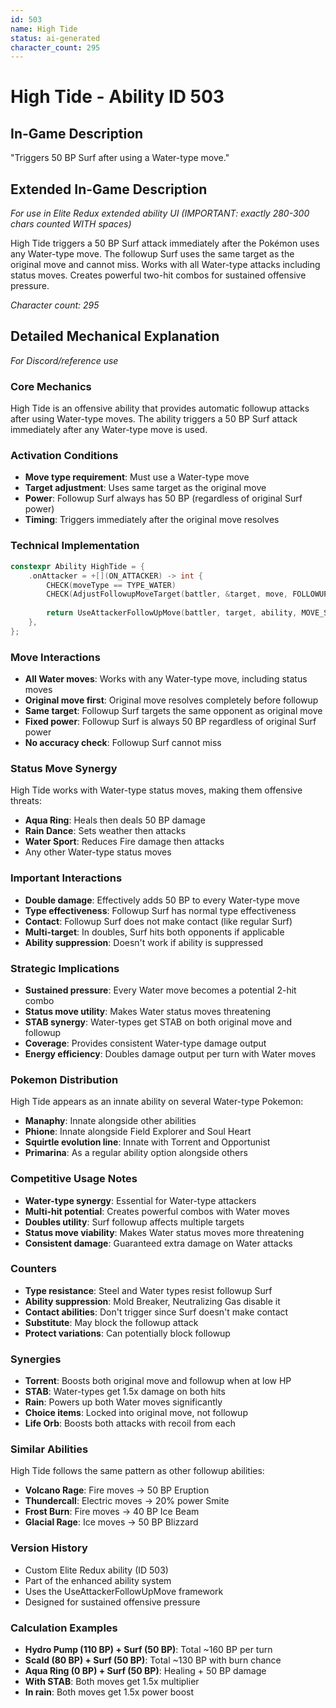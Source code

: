 ```yaml
---
id: 503
name: High Tide
status: ai-generated
character_count: 295
---
```


# High Tide - Ability ID 503

## In-Game Description
"Triggers 50 BP Surf after using a Water-type move."

## Extended In-Game Description
*For use in Elite Redux extended ability UI (IMPORTANT: exactly 280-300 chars counted WITH spaces)*

High Tide triggers a 50 BP Surf attack immediately after the Pokémon uses any Water-type move. The followup Surf uses the same target as the original move and cannot miss. Works with all Water-type attacks including status moves. Creates powerful two-hit combos for sustained offensive pressure.

*Character count: 295*

## Detailed Mechanical Explanation
*For Discord/reference use*

### Core Mechanics
High Tide is an offensive ability that provides automatic followup attacks after using Water-type moves. The ability triggers a 50 BP Surf attack immediately after any Water-type move is used.

### Activation Conditions
- **Move type requirement**: Must use a Water-type move
- **Target adjustment**: Uses same target as the original move
- **Power**: Followup Surf always has 50 BP (regardless of original Surf power)
- **Timing**: Triggers immediately after the original move resolves

### Technical Implementation
```c
constexpr Ability HighTide = {
    .onAttacker = +[](ON_ATTACKER) -> int {
        CHECK(moveType == TYPE_WATER)
        CHECK(AdjustFollowupMoveTarget(battler, &target, move, FOLLOWUP_STANDARD))
        
        return UseAttackerFollowUpMove(battler, target, ability, MOVE_SURF, 50);
    },
};
```

### Move Interactions
- **All Water moves**: Works with any Water-type move, including status moves
- **Original move first**: Original move resolves completely before followup
- **Same target**: Followup Surf targets the same opponent as original move
- **Fixed power**: Followup Surf is always 50 BP regardless of original Surf power
- **No accuracy check**: Followup Surf cannot miss

### Status Move Synergy
High Tide works with Water-type status moves, making them offensive threats:
- **Aqua Ring**: Heals then deals 50 BP damage
- **Rain Dance**: Sets weather then attacks
- **Water Sport**: Reduces Fire damage then attacks
- Any other Water-type status moves

### Important Interactions
- **Double damage**: Effectively adds 50 BP to every Water-type move
- **Type effectiveness**: Followup Surf has normal type effectiveness
- **Contact**: Followup Surf does not make contact (like regular Surf)
- **Multi-target**: In doubles, Surf hits both opponents if applicable
- **Ability suppression**: Doesn't work if ability is suppressed

### Strategic Implications
- **Sustained pressure**: Every Water move becomes a potential 2-hit combo
- **Status move utility**: Makes Water status moves threatening
- **STAB synergy**: Water-types get STAB on both original move and followup
- **Coverage**: Provides consistent Water-type damage output
- **Energy efficiency**: Doubles damage output per turn with Water moves

### Pokemon Distribution
High Tide appears as an innate ability on several Water-type Pokemon:
- **Manaphy**: Innate alongside other abilities
- **Phione**: Innate alongside Field Explorer and Soul Heart
- **Squirtle evolution line**: Innate with Torrent and Opportunist
- **Primarina**: As a regular ability option alongside others

### Competitive Usage Notes
- **Water-type synergy**: Essential for Water-type attackers
- **Multi-hit potential**: Creates powerful combos with Water moves
- **Doubles utility**: Surf followup affects multiple targets
- **Status move viability**: Makes Water status moves more threatening
- **Consistent damage**: Guaranteed extra damage on Water attacks

### Counters
- **Type resistance**: Steel and Water types resist followup Surf
- **Ability suppression**: Mold Breaker, Neutralizing Gas disable it
- **Contact abilities**: Don't trigger since Surf doesn't make contact
- **Substitute**: May block the followup attack
- **Protect variations**: Can potentially block followup

### Synergies
- **Torrent**: Boosts both original move and followup when at low HP
- **STAB**: Water-types get 1.5x damage on both hits
- **Rain**: Powers up both Water moves significantly
- **Choice items**: Locked into original move, not followup
- **Life Orb**: Boosts both attacks with recoil from each

### Similar Abilities
High Tide follows the same pattern as other followup abilities:
- **Volcano Rage**: Fire moves → 50 BP Eruption
- **Thundercall**: Electric moves → 20% power Smite
- **Frost Burn**: Fire moves → 40 BP Ice Beam
- **Glacial Rage**: Ice moves → 50 BP Blizzard

### Version History
- Custom Elite Redux ability (ID 503)
- Part of the enhanced ability system
- Uses the UseAttackerFollowUpMove framework
- Designed for sustained offensive pressure

### Calculation Examples
- **Hydro Pump (110 BP) + Surf (50 BP)**: Total ~160 BP per turn
- **Scald (80 BP) + Surf (50 BP)**: Total ~130 BP with burn chance
- **Aqua Ring (0 BP) + Surf (50 BP)**: Healing + 50 BP damage
- **With STAB**: Both moves get 1.5x multiplier
- **In rain**: Both moves get 1.5x power boost